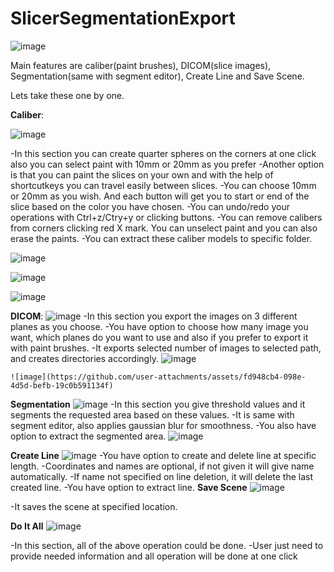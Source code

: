 # SlicerSegmentationExport
![image](https://github.com/user-attachments/assets/11b79ec9-867b-4a7f-b169-f1a94029fe23)

Main features are caliber(paint brushes), DICOM(slice images), Segmentation(same with segment editor), Create Line and Save Scene.

Lets take these one by one.

**Caliber**:

![image](https://github.com/user-attachments/assets/067bda2d-8332-4ece-9e2f-2578a4be4c6b)

  -In this section you can create quarter spheres on the corners at one click also you can select paint with 10mm or 20mm as you prefer
  -Another option is that you can paint the slices on your own and with the help of shortcutkeys you can travel easily between slices.
  -You can choose 10mm or 20mm as you wish. And each button will get you to start or end of the slice based on the color you have chosen.
  -You can undo/redo your operations with Ctrl+z/Ctry+y or clicking buttons.
  -You can remove calibers from corners clicking red X mark. You can unselect paint and you can also erase the paints.
  -You can extract these caliber models to specific folder.

  
  ![image](https://github.com/user-attachments/assets/a15c5e7c-46fd-441a-b5ba-97df4f1d2f06)


  ![image](https://github.com/user-attachments/assets/3886cc6f-16bd-4213-95f6-6439cf03ce60)


  ![image](https://github.com/user-attachments/assets/2f835b61-8915-414e-81ef-56dbea46e2f0)

  **DICOM**:
  ![image](https://github.com/user-attachments/assets/4157ea4b-4712-40e1-adc0-792c266d9305)
    -In this section you export the images on 3 different planes as you choose.
    -You have option to choose how many image you want, which planes do you want to use and also if you prefer to export it with paint brushes.
    -It exports selected number of images to selected path, and creates directories accordingly.
    ![image](https://github.com/user-attachments/assets/a2b1daf7-e855-447a-9c7e-91ef6bfddab8)

    ![image](https://github.com/user-attachments/assets/fd948cb4-098e-4d5d-befb-19c0b591134f)

**Segmentation**
![image](https://github.com/user-attachments/assets/5d91d35e-3190-42bd-adc8-9c97f6390e58)
  -In this section you give threshold values and it segments the requested area based on these values.
  -It is same with segment editor, also applies gaussian blur for smoothness.
  -You also have option to extract the segmented area.
  ![image](https://github.com/user-attachments/assets/4d01c0c1-38a1-4cdd-8b66-76c87abb337b)

**Create Line**
  ![image](https://github.com/user-attachments/assets/4fd36793-b13a-4b54-abf0-a8378732dd65)
  -You have option to create and delete line at specific length.
  -Coordinates and names are optional, if not given it will give name automatically.
  -If name not specified on line deletion, it will delete the last created line.
  -You have option to extract line.
**Save Scene**
![image](https://github.com/user-attachments/assets/f4591aa3-6e7d-4a13-a2f1-472a628beeda)

  -It saves the scene at specified location.

  **Do It All**
  ![image](https://github.com/user-attachments/assets/6444dc64-9192-4b6c-9853-130e9114c1d9)

  -In this section, all of the above operation could be done.
  -User just need to provide needed information and all operation will be done at one click 
  

